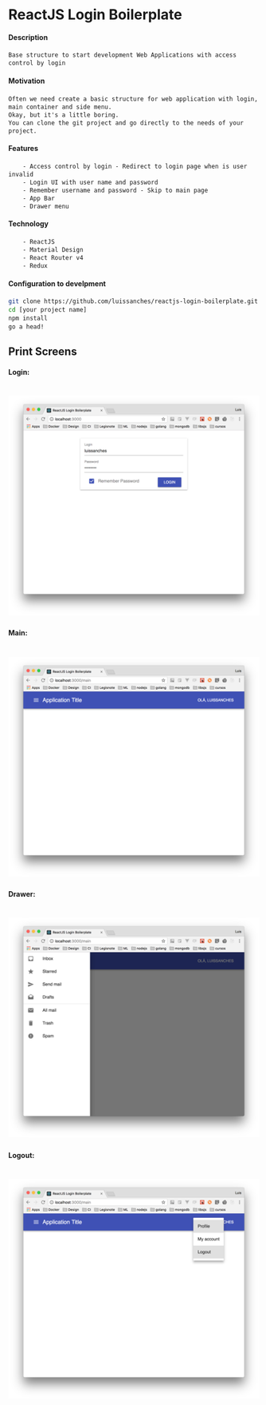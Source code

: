 # ReactJS Login Boilerplate


#### Description
```
Base structure to start development Web Applications with access control by login
```


#### Motivation
```
Often we need create a basic structure for web application with login, main container and side menu.
Okay, but it's a little boring.
You can clone the git project and go directly to the needs of your project.
```


#### Features
```
    - Access control by login - Redirect to login page when is user invalid
    - Login UI with user name and password
    - Remember username and password - Skip to main page
    - App Bar
    - Drawer menu
```


#### Technology
```
    - ReactJS
    - Material Design
    - React Router v4
    - Redux
```


#### Configuration to develpment
```sh
git clone https://github.com/luissanches/reactjs-login-boilerplate.git [your project name]
cd [your project name]
npm install
go a head!
```

## Print Screens

#### Login: 
![](https://github.com/luissanches/reactjs-login-boilerplate/blob/master/prints/login.png)
=============

#### Main: 
![](https://github.com/luissanches/reactjs-login-boilerplate/blob/master/prints/main.png)
=============

#### Drawer: 
![](https://github.com/luissanches/reactjs-login-boilerplate/blob/master/prints/drawer.png)
=============

#### Logout: 
![](https://github.com/luissanches/reactjs-login-boilerplate/blob/master/prints/logout.png)
=============